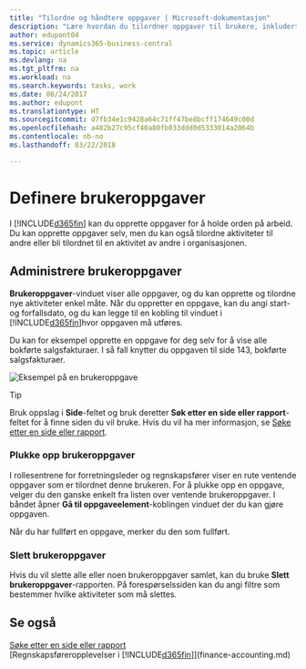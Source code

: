 ```yaml
---
title: "Tilordne og håndtere oppgaver | Microsoft-dokumentasjon"
description: "Lære hvordan du tilordner oppgaver til brukere, inkludert din regnskapsfører i Business Central"
author: edupont04
ms.service: dynamics365-business-central
ms.topic: article
ms.devlang: na
ms.tgt_pltfrm: na
ms.workload: na
ms.search.keywords: tasks, work
ms.date: 08/24/2017
ms.author: edupont
ms.translationtype: HT
ms.sourcegitcommit: d7fb34e1c9428a64c71ff47be8bcff174649c00d
ms.openlocfilehash: a482b27c95cf40a80fb033ddd0d5333014a2064b
ms.contentlocale: nb-no
ms.lasthandoff: 03/22/2018

---
```

# <a name="defining-user-tasks"></a>Definere brukeroppgaver
I [!INCLUDE[d365fin](includes/d365fin_md.md)] kan du opprette oppgaver for å holde orden på arbeid. Du kan opprette oppgaver selv, men du kan også tilordne aktiviteter til andre eller bli tilordnet til en aktivitet av andre i organisasjonen.  

## <a name="managing-user-tasks"></a>Administrere brukeroppgaver
**Brukeroppgaver**-vinduet viser alle oppgaver, og du kan opprette og tilordne nye aktiviteter enkel måte. Når du oppretter en oppgave, kan du angi start- og forfallsdato, og du kan legge til en kobling til vinduet i [!INCLUDE[d365fin](includes/d365fin_md.md)]hvor oppgaven må utføres.  

Du kan for eksempel opprette en oppgave for deg selv for å vise alle bokførte salgsfakturaer. I så fall knytter du oppgaven til side 143, bokførte salgsfakturaer.  

![Eksempel på en brukeroppgave](media/across-user-tasks/sample-user-task.png "Eksempel på en brukeroppgave")

> [!TIP]  
>  Bruk oppslag i **Side**-feltet og bruk deretter **Søk etter en side eller rapport**-feltet for å finne siden du vil bruke. Hvis du vil ha mer informasjon, se [Søke etter en side eller rapport](ui-search.md).  

### <a name="picking-up-user-tasks"></a>Plukke opp brukeroppgaver
I rollesentrene for forretningsleder og regnskapsfører viser en rute ventende oppgaver som er tilordnet denne brukeren. For å plukke opp en oppgave, velger du den ganske enkelt fra listen over ventende brukeroppgaver. I båndet åpner **Gå til oppgaveelement**-koblingen vinduet der du kan gjøre oppgaven.  

Når du har fullført en oppgave, merker du den som fullført.  

### <a name="deleting-user-tasks"></a>Slett brukeroppgaver
Hvis du vil slette alle eller noen brukeroppgaver samlet, kan du bruke **Slett brukeroppgaver**-rapporten. På forespørselssiden kan du angi filtre som bestemmer hvilke aktiviteter som må slettes.  

## <a name="see-also"></a>Se også
[Søke etter en side eller rapport](ui-search.md)  
[Regnskapsføreropplevelser i [!INCLUDE[d365fin](includes/d365fin_md.md)]](finance-accounting.md)  

